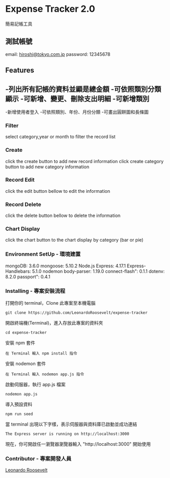 # Expense Tracker 2.0
簡易記帳工具

## 測試帳號
email: hiroshi@tokyo.com.jp
password: 12345678

## Features
-列出所有記帳的資料並顯是總金額
-可依照類別分類顯示
-可新增、變更、刪除支出明細
-可新增類別
-------------------------------------
-新增使用者登入
-可依照類別、年份、月份分類
-可畫出圓餅圖和長條圖

### Filter
select category,year or month to filter the record list

### Create
click the create button to add new record information
click create category button to add new category information

### Record Edit
click the edit button bellow to edit the information

### Record Delete
click the delete button bellow to delete the information

### Chart Display
click the chart button to the chart display by category (bar or pie)

### Environment SetUp - 環境建置
mongoDB: 3.6.0
mongoose: 5.10.2
Node.js
Express: 4.17.1
Express-Handlebars: 5.1.0
nodemon
body-parser: 1.19.0
connect-flash": 0.1.1
dotenv: 8.2.0
passport": 0.4.1

### Installing - 專案安裝流程
打開你的 terminal，Clone 此專案至本機電腦
```
git clone https://github.com/LeonardoRoosevelt/expense-tracker
```
開啟終端機(Terminal)，進入存放此專案的資料夾
```
cd expense-tracker
```
安裝 npm 套件
```
在 Terminal 輸入 npm install 指令
```
安裝 nodemon 套件
```
在 Terminal 輸入 nodemon app.js 指令
```
啟動伺服器，執行 app.js 檔案
```
nodemon app.js
```
導入預設資料
```
npm run seed
```
當 terminal 出現以下字樣，表示伺服器與資料庫已啟動並成功連結
```
The Express server is running on http://localhost:3000
```

現在，你可開啟任一瀏覽器瀏覽器輸入 "http://localhost:3000" 開始使用



### Contributor - 專案開發人員
[Leonardo Roosevelt](https://github.com/LeonardoRoosevelt)
